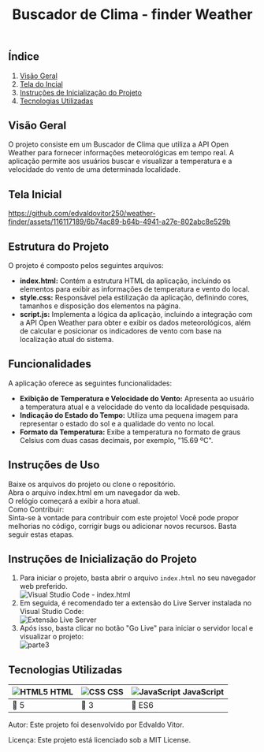 <body>
  <header>
    <h1>Buscador de Clima - finder Weather</h1>
  </header>
  <main>
    <h2>Índice</h2>
    <ol>
      <li><a href="#visão-geral">Visão Geral</a></li>
      <li><a href="#tela-do-dashboard">Tela do Incial</a></li>
      <li><a href="#instruções-de-inicialização-do-projeto">Instruções de Inicialização do Projeto</a></li>
      <li><a href="#tecnologias-utilizadas">Tecnologias Utilizadas</a></li>
    </ol>
    <section id="visão-geral">
  <section id="overview">
  <h2>Visão Geral</h2>
  <p>O projeto consiste em um Buscador de Clima que utiliza a API Open Weather para fornecer informações meteorológicas em tempo real. A aplicação permite aos usuários buscar e visualizar a temperatura e a velocidade do vento de uma determinada localidade.</p>
</section>

<section id="dashboard-screen">
  <h2>Tela Inicial</h2>
  



https://github.com/edvaldovitor250/weather-finder/assets/116117189/6b74ac89-b64b-4941-a27e-802abc8e529b



  
</section>


<section id="project-structure">
  <h2>Estrutura do Projeto</h2>
  <p>O projeto é composto pelos seguintes arquivos:</p>
  <ul>
    <li><strong>index.html:</strong> Contém a estrutura HTML da aplicação, incluindo os elementos para exibir as informações de temperatura e vento do local.</li>
    <li><strong>style.css:</strong> Responsável pela estilização da aplicação, definindo cores, tamanhos e disposição dos elementos na página.</li>
    <li><strong>script.js:</strong> Implementa a lógica da aplicação, incluindo a integração com a API Open Weather para obter e exibir os dados meteorológicos, além de calcular e posicionar os indicadores de vento com base na localização atual do sistema.</li>
  </ul>
</section>

<section id="business-rules">
  <h2>Funcionalidades</h2>

  
  <p>A aplicação oferece as seguintes funcionalidades:</p>
  <ul>
    <li><strong>Exibição de Temperatura e Velocidade do Vento:</strong> Apresenta ao usuário a temperatura atual e a velocidade do vento da localidade pesquisada.</li>
    <li><strong>Indicação do Estado do Tempo:</strong> Utiliza uma pequena imagem para representar o estado do sol e a qualidade do vento no local.</li>
    <li><strong>Formato da Temperatura:</strong> Exibe a temperatura no formato de graus Celsius com duas casas decimais, por exemplo, "15.69 ºC".</li>
  </ul>
</section>
    <section id="funcionamento-dos-filtros">
      <h2>Instruções de Uso</h2>
      <p>Baixe os arquivos do projeto ou clone o repositório.<br>
      Abra o arquivo index.html em um navegador da web.<br>
      O relógio começará a exibir a hora atual.<br>
      Como Contribuir:<br>
      Sinta-se à vontade para contribuir com este projeto! Você pode propor melhorias no código, corrigir bugs ou adicionar novos recursos. Basta seguir estas etapas.</p>
    </section>
    <section id="tela---cliente">
      <h2>Instruções de Inicialização do Projeto</h2>
      <ol>
        <li>Para iniciar o projeto, basta abrir o arquivo <code>index.html</code> no seu navegador web preferido.</li>
        <img src="https://github.com/edvaldovitor250/dashbord/assets/116117189/8b9fb383-d9e5-44b8-9e54-dff95d16fb44" alt="Visual Studio Code - index.html">
        <li>Em seguida, é recomendado ter a extensão do Live Server instalada no Visual Studio Code:</li>
        <img src="https://github.com/edvaldovitor250/dashbord/assets/116117189/88c85725-2358-4f13-b6ed-1e9270f87beb" alt="Extensão Live Server">
        <li>Após isso, basta clicar no botão "Go Live" para iniciar o servidor local e visualizar o projeto:</li>
        <img src="https://github.com/edvaldovitor250/dashbord/assets/116117189/2635408a-c84c-471a-ae64-23182c556615" alt="parte3">
      </ol>
    </section>
    <section id="tecnologias-utilizadas">
      <h2>Tecnologias Utilizadas</h2>
      <table>
        <thead>
          <tr>
            <th><img src="https://skillicons.dev/icons?i=html" alt="HTML5"> HTML</th>
            <th><img src="https://skillicons.dev/icons?i=css" alt="CSS"> CSS</th>
            <th><img src="https://skillicons.dev/icons?i=js" alt="JavaScript"> JavaScript</th>
          </tr>
        </thead>
        <tbody>
          <tr>
            <td>🔖 5</td>
            <td>🔖 3</td>
            <td>🔖 ES6</td>
          </tr>
        </tbody>
      </table>
    </section>
    <footer>
      <p>Autor: Este projeto foi desenvolvido por Edvaldo Vitor.</p>
      <p>Licença: Este projeto está licenciado sob a MIT License.</p>
    </footer>
  </main>
</body>
